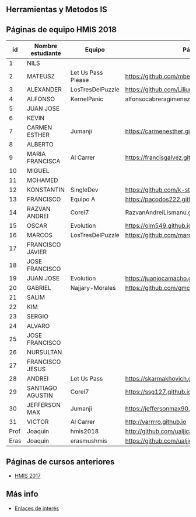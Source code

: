 ﻿## Herramientas y Metodos IS

## Páginas de equipo HMIS 2018

id | Nombre estudiante  | Equipo | Página personal
-- | ----------------- | ----------------- | -----------------
1 | NILS               |   |   
2 | MATEUSZ            | Let Us Pass Please | https://github.com/mbereszczuk  
3 | ALEXANDER          | LosTresDelPuzzle  | https://github.com/Lilium213  
4 | ALFONSO            |   KernelPanic|   alfonsocabreragimenez.github.io
5 | JUAN JOSE          |   |   
6 | KEVIN              |   |   
7 | CARMEN ESTHER      | Jumanji  | https://carmenesther.github.io/  	
8 | ALBERTO            |   |   
9 | MARIA FRANCISCA    | Al Carrer | https://francisgalvez.github.io/  
10 | MIGUEL             |   |  
11 | MOHAMED            |   |  
12 | KONSTANTIN         |  SingleDev  |  https://github.com/k-storm
13 | FRANCISCO          | Equipo A  |  https://pacodos222.github.io/
14 | RAZVAN ANDREI      |Corei7|RazvanAndreiLismanu.github.io
15 | OSCAR              | Evolution | https://olm549.github.io 
16 | MARCOS             |  LosTresDelPuzzle |  https://github.com/marcoslupion
17 | FRANCISCO JAVIER   |   |  
18 | JOSE FRANCISCO     |   |  
19 | JUAN JOSE          | Evolution  | https://juanjocamacho.github.io 
20 | GABRIEL            | Najjary-Morales  |  https://github.com/gmc456
21 | SALIM              |   |  
22 | KIM                |   |  
23 | SERGIO             |   |  
24 | ALVARO             |   |  
25 | JOSE FRANCISCO     |   |  
26 | NURSULTAN          |   |  
27 | FRANCISCO JESUS    |   |  
28 | ANDREI             | Let Us Pass  |  https://skarmakhovich.github.io
29 | SANTIAGO AGUSTIN   | Corei7  | https://ssg127.github.io/  
30 | JEFFERSON MAX      | Jumanji  |   https://jeffersonmax90.github.io/jeffersontomala.github.io/
31 | VICTOR             | Al Carrer |  http://varrrro.github.io
Prof | Joaquin | hmis2018 | http://github.com/ualjjcanada
Eras | Joaquin | erasmushmis | https://github.com/ualjjcanada

## Páginas de cursos anteriores
* [HMIS 2017](index2017.md)

## Más info
* [Enlaces de interés](enlaces.md)
